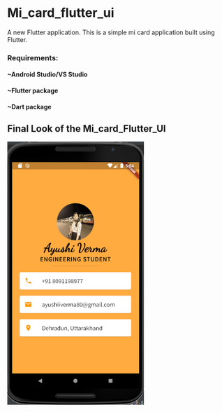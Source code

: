 # Mi_card_flutter_ui

A new Flutter application.
This is a simple mi card application built using Flutter.

### Requirements:
#### ~Android Studio/VS Studio
#### ~Flutter package
#### ~Dart package

## Final Look of the Mi_card_Flutter_UI
![image](https://github.com/ayushi1376/Mi_card_Flutter/blob/master/Mi_card_Flutter.png)
